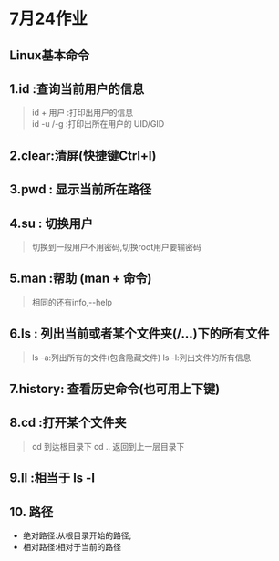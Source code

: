 # 7月24作业  
## Linux基本命令  
## 1.id :查询当前用户的信息  
>id + 用户 :打印出用户的信息  
>id -u /-g :打印出所在用户的 UID/GID  
## 2.clear:清屏(快捷键Ctrl+l)  
## 3.pwd : 显示当前所在路径  
## 4.su : 切换用户  
>切换到一般用户不用密码,切换root用户要输密码  
## 5.man :帮助 (man + 命令)  
>相同的还有info,--help  
## 6.ls : 列出当前或者某个文件夹(/...)下的所有文件  
>ls -a:列出所有的文件(包含隐藏文件)
>ls -l:列出文件的所有信息
## 7.history: 查看历史命令(也可用上下键)
## 8.cd :打开某个文件夹  
>cd 到达根目录下
>cd .. 返回到上一层目录下
## 9.ll :相当于 ls -l
## 10. 路径
- 绝对路径:从根目录开始的路径;
- 相对路径:相对于当前的路径